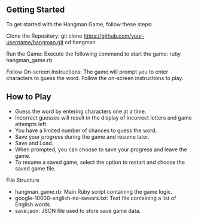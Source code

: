 ## Getting Started
To get started with the Hangman Game, follow these steps:

Clone the Repository:
      git clone https://github.com/your-username/hangman.git
      cd hangman
      
Run the Game:
     Execute the following command to start the game:
     ruby hangman_game.rb
     
Follow On-screen Instructions: The game will prompt you to enter characters to guess the word. Follow the on-screen instructions to play.

## How to Play
<ul dir="auto">
  <li>
    Guess the word by entering characters one at a time.
  </li>
  <li>
   Incorrect guesses will result in the display of incorrect letters and game attempts left.
  </li>
   <li>
   You have a limited number of chances to guess the word.
  </li>
   <li>
  Save your progress during the game and resume later.
  </li>
 <li>
   Save and Load.
  </li>
 <li>
  When prompted, you can choose to save your progress and leave the game.
  </li>
 <li>
 To resume a saved game, select the option to restart and choose the saved game file.
  </li>
</ul


## File Structure
<ul dir="auto">
  <li>
    hangman_game.rb: Main Ruby script containing the game logic.
  </li>
 <li>
   google-10000-english-no-swears.txt: Text file containing a list of English words.
  </li>
 <li>
    save.json: JSON file used to store save game data.
  </li>
</ul    



